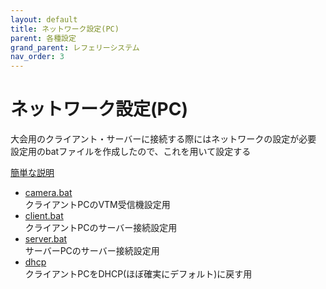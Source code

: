 ```yaml
---
layout: default
title: ネットワーク設定(PC)
parent: 各種設定
grand_parent: レフェリーシステム
nav_order: 3
---
```

# ネットワーク設定(PC)  
大会用のクライアント・サーバーに接続する際にはネットワークの設定が必要  
設定用のbatファイルを作成したので、これを用いて設定する  

[簡単な説明](https://github.com/NAGOYASHACHIHOKO/Tools/blob/main/%E3%83%8D%E3%83%83%E3%83%88%E3%83%AF%E3%83%BC%E3%82%AF%E8%A8%AD%E5%AE%9A/readme.md)  


- [camera.bat](https://github.com/NAGOYASHACHIHOKO/Tools/releases/download/v0.1/camera.bat)  
  クライアントPCのVTM受信機設定用  
- [client.bat](https://github.com/NAGOYASHACHIHOKO/Tools/releases/download/v0.1/client.bat)  
  クライアントPCのサーバー接続設定用  
- [server.bat](https://github.com/NAGOYASHACHIHOKO/Tools/releases/download/v0.1/server.bat)  
  サーバーPCのサーバー接続設定用  
- [dhcp](https://github.com/NAGOYASHACHIHOKO/Tools/releases/download/v0.1/dhcp.bat)  
  クライアントPCをDHCP(ほぼ確実にデフォルト)に戻す用  